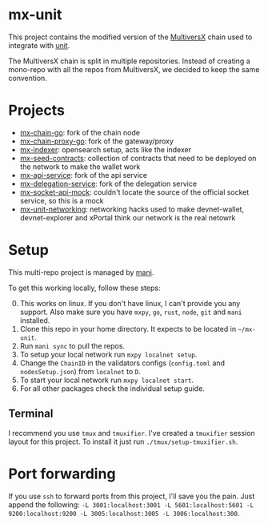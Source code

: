 # mx-unit

This project contains the modified version of the [MultiversX](https://multiversx.com) chain used to integrate with [unit](https://github.com/laurci/unit).

The MultiversX chain is split in multiple repositories. Instead of creating a mono-repo with all the repos from MultiversX, we decided to keep the same convention.

# Projects

- [mx-chain-go](https://github.com/laurci/mx-chain-go.git): fork of the chain node
- [mx-chain-proxy-go](https://github.com/laurci/mx-chain-proxy-go.git): fork of the gateway/proxy
- [mx-indexer](https://github.com/laurci/mx-indexer.git): opensearch setup, acts like the indexer
- [mx-seed-contracts](https://github.com/laurci/mx-seed-contracts.git): collection of contracts that need to be deployed on the network to make the wallet work
- [mx-api-service](https://github.com/laurci/mx-api-service.git): fork of the api service
- [mx-delegation-service](https://github.com/laurci/mx-delegation-service.git): fork of the delegation service
- [mx-socket-api-mock](https://github.com/laurci/mx-socket-api-mock.git): couldn't locate the source of the official socket service, so this is a mock
- [mx-unit-networking](https://github.com/laurci/mx-unit-networking.git): networking hacks used to make devnet-wallet, devnet-explorer and xPortal think our network is the real netowrk

# Setup

This multi-repo project is managed by [mani](https://github.com/alajmo/mani).

To get this working locally, follow these steps:

0. This works on linux. If you don't have linux, I can't provide you any support. Also make sure you have `mxpy`, `go`, `rust`, `node`, `git` and `mani` installed.
1. Clone this repo in your home directory. It expects to be located in `~/mx-unit`.
2. Run `mani sync` to pull the repos.
3. To setup your local network run `mxpy localnet setup`.
4. Change the `ChainID` in the validators configs (`config.toml` and `nodesSetup.json`) from `localnet` to `D`.
5. To start your local network run `mxpy localnet start`.
6. For all other packages check the individual setup guide.

## Terminal

I recommend you use `tmux` and `tmuxifier`. I've created a `tmuxifier` session layout for this project. To install it just run `./tmux/setup-tmuxifier.sh`.

# Port forwarding

If you use `ssh` to forward ports from this project, I'll save you the pain. Just append the following: `-L 3001:localhost:3001 -L 5601:localhost:5601 -L 9200:localhost:9200 -L 3005:localhost:3005 -L 3006:localhost:300`.
